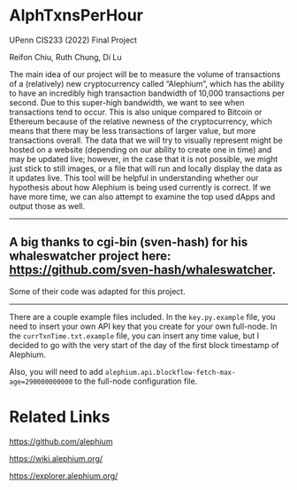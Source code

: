 # AlphTxnsPerHour
UPenn CIS233 (2022) Final Project

Reifon Chiu, Ruth Chung, Di Lu

The main idea of our project will be to measure the volume of transactions of a (relatively) new cryptocurrency called “Alephium”, which has the ability to have an incredibly high transaction bandwidth of 10,000 transactions per second. Due to this super-high bandwidth, we want to see when transactions tend to occur. This is also unique compared to Bitcoin or Ethereum because of the relative newness of the cryptocurrency, which means that there may be less transactions of larger value, but more transactions overall. The data that we will try to visually represent might be hosted on a website (depending on our ability to create one in time) and may be updated live; however, in the case that it is not possible, we might just stick to still images, or a file that will run and locally display the data as it updates live. This tool will be helpful in understanding whether our hypothesis about how Alephium is being used currently is correct. If we have more time, we can also attempt to examine the top used dApps and output those as well.

---
## A big thanks to cgi-bin (sven-hash) for his whaleswatcher project here: https://github.com/sven-hash/whaleswatcher.
Some of their code was adapted for this project.

---
There are a couple example files included. In the `key.py.example` file, you need to insert your own API key that you create for your own full-node. In the `currTxnTime.txt.example` file, you can insert any time value, but I decided to go with the very start of the day of the first block timestamp of Alephium.

Also, you will need to add `alephium.api.blockflow-fetch-max-age=290000000000` to the full-node configuration file.

# Related Links

https://github.com/alephium 

https://wiki.alephium.org/ 

https://explorer.alephium.org/ 